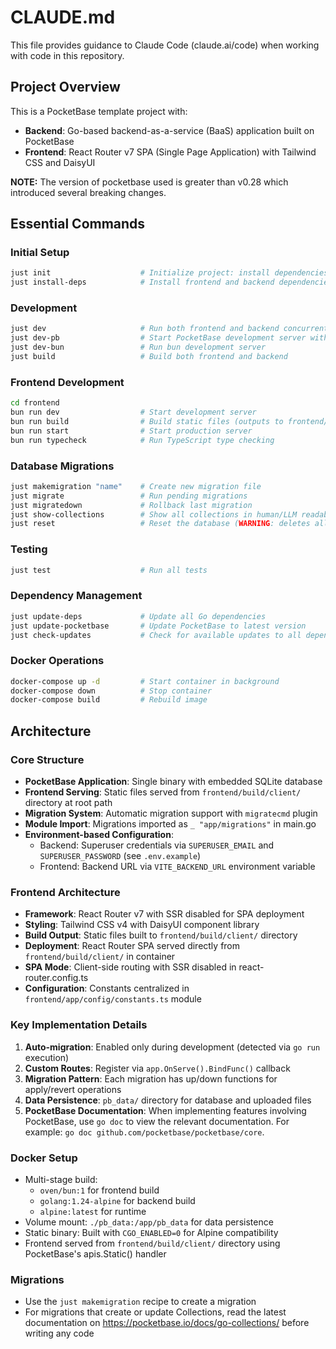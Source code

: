 # CLAUDE.md

This file provides guidance to Claude Code (claude.ai/code) when working with code in this repository.

## Project Overview

This is a PocketBase template project with:

- **Backend**: Go-based backend-as-a-service (BaaS) application built on PocketBase
- **Frontend**: React Router v7 SPA (Single Page Application) with Tailwind CSS and DaisyUI

**NOTE:** The version of pocketbase used is greater than v0.28 which introduced several breaking changes.

## Essential Commands

### Initial Setup

```bash
just init                    # Initialize project: install dependencies, create .env (if needed) with prompted credentials, configure direnv
just install-deps            # Install frontend and backend dependencies
```

### Development

```bash
just dev                     # Run both frontend and backend concurrently
just dev-pb                  # Start PocketBase development server with --dev flag
just dev-bun                 # Run bun development server
just build                   # Build both frontend and backend
```

### Frontend Development

```bash
cd frontend
bun run dev                  # Start development server
bun run build                # Build static files (outputs to frontend/build/client)
bun run start                # Start production server
bun run typecheck            # Run TypeScript type checking
```

### Database Migrations

```bash
just makemigration "name"    # Create new migration file
just migrate                 # Run pending migrations
just migratedown             # Rollback last migration
just show-collections        # Show all collections in human/LLM readable format
just reset                   # Reset the database (WARNING: deletes all data)
```

### Testing

```bash
just test                    # Run all tests
```

### Dependency Management

```bash
just update-deps             # Update all Go dependencies
just update-pocketbase       # Update PocketBase to latest version
just check-updates           # Check for available updates to all dependencies
```

### Docker Operations

```bash
docker-compose up -d         # Start container in background
docker-compose down          # Stop container
docker-compose build         # Rebuild image
```

## Architecture

### Core Structure

- **PocketBase Application**: Single binary with embedded SQLite database
- **Frontend Serving**: Static files served from `frontend/build/client/` directory at root path
- **Migration System**: Automatic migration support with `migratecmd` plugin
- **Module Import**: Migrations imported as `_ "app/migrations"` in main.go
- **Environment-based Configuration**:
  - Backend: Superuser credentials via `SUPERUSER_EMAIL` and `SUPERUSER_PASSWORD` (see `.env.example`)
  - Frontend: Backend URL via `VITE_BACKEND_URL` environment variable

### Frontend Architecture

- **Framework**: React Router v7 with SSR disabled for SPA deployment
- **Styling**: Tailwind CSS v4 with DaisyUI component library
- **Build Output**: Static files built to `frontend/build/client/` directory
- **Deployment**: React Router SPA served directly from `frontend/build/client/` in container
- **SPA Mode**: Client-side routing with SSR disabled in react-router.config.ts
- **Configuration**: Constants centralized in `frontend/app/config/constants.ts` module

### Key Implementation Details

1. **Auto-migration**: Enabled only during development (detected via `go run` execution)
2. **Custom Routes**: Register via `app.OnServe().BindFunc()` callback
3. **Migration Pattern**: Each migration has up/down functions for apply/revert operations
4. **Data Persistence**: `pb_data/` directory for database and uploaded files
5. **PocketBase Documentation**: When implementing features involving PocketBase, use `go doc` to view the relevant documentation. For example: `go doc github.com/pocketbase/pocketbase/core`.

### Docker Setup

- Multi-stage build:
  - `oven/bun:1` for frontend build
  - `golang:1.24-alpine` for backend build
  - `alpine:latest` for runtime
- Volume mount: `./pb_data:/app/pb_data` for data persistence
- Static binary: Built with `CGO_ENABLED=0` for Alpine compatibility
- Frontend served from `frontend/build/client/` directory using PocketBase's apis.Static() handler

### Migrations

- Use the `just makemigration` recipe to create a migration
- For migrations that create or update Collections, read the latest documentation on https://pocketbase.io/docs/go-collections/ before writing any code
